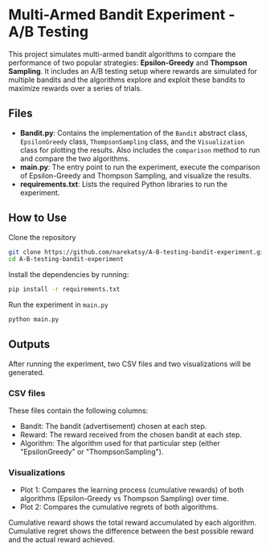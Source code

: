 # Multi-Armed Bandit Experiment - A/B Testing

This project simulates multi-armed bandit algorithms to compare the performance of two popular strategies: **Epsilon-Greedy** and **Thompson Sampling**. It includes an A/B testing setup where rewards are simulated for multiple bandits and the algorithms explore and exploit these bandits to maximize rewards over a series of trials.

## Files
- **Bandit.py**: Contains the implementation of the `Bandit` abstract class, `EpsilonGreedy` class, `ThompsonSampling` class, and the `Visualization` class for plotting the results. Also includes the `comparison` method to run and compare the two algorithms.
- **main.py**: The entry point to run the experiment, execute the comparison of Epsilon-Greedy and Thompson Sampling, and visualize the results.
- **requirements.txt**: Lists the required Python libraries to run the experiment.

## How to Use
Clone the repository

```bash
git clone https://github.com/narekatsy/A-B-testing-bandit-experiment.git
cd A-B-testing-bandit-experiment
```

Install the dependencies by running:

```bash
pip install -r requirements.txt
```

Run the experiment in `main.py`
```bash
python main.py
```

## Outputs
After running the experiment, two CSV files and two visualizations will be generated.

### CSV files
These files contain the following columns:
- Bandit: The bandit (advertisement) chosen at each step.
- Reward: The reward received from the chosen bandit at each step.
- Algorithm: The algorithm used for that particular step (either "EpsilonGreedy" or "ThompsonSampling").

### Visualizations
- Plot 1: Compares the learning process (cumulative rewards) of both algorithms (Epsilon-Greedy vs Thompson Sampling) over time.
- Plot 2: Compares the cumulative regrets of both algorithms.

Cumulative reward shows the total reward accumulated by each algorithm.
Cumulative regret shows the difference between the best possible reward and the actual reward achieved.

